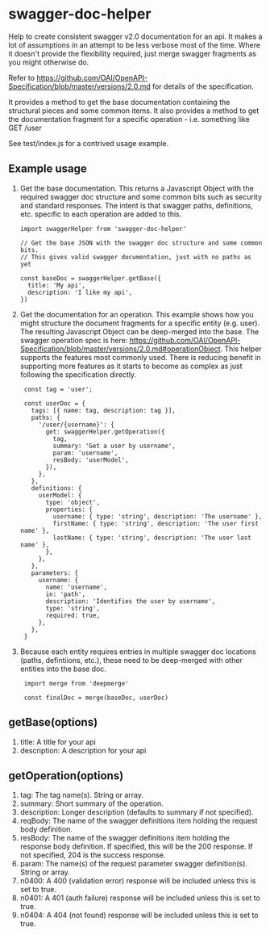 # swagger-doc-helper

Help to create consistent swagger v2.0 documentation for an api. It makes a lot of assumptions in an attempt to be less verbose most of the time. Where it doesn't provide the flexibility required, just merge swagger fragments as you might otherwise do.

Refer to <https://github.com/OAI/OpenAPI-Specification/blob/master/versions/2.0.md> for details of the specification.

It provides a method to get the base documentation containing the structural pieces and some common items. It also provides a method to get the documentation fragment for a specific operation - i.e. something like GET /user

See test/index.js for a contrived usage example.

## Example usage

1.  Get the base documentation. This returns a Javascript Object with the required swagger doc structure and some common bits such as security and standard responses. The intent is that swagger paths, definitions, etc. specific to each operation are added to this.

        import swaggerHelper from 'swagger-doc-helper'

        // Get the base JSON with the swagger doc structure and some common bits.
        // This gives valid swagger documentation, just with no paths as yet

        const baseDoc = swaggerHelper.getBase({
          title: 'My api',
          description: 'I like my api',
        })

2. Get the documentation for an operation. This example shows how you might structure the document fragments for a specific entity (e.g. user). The resulting Javascript Object can be deep-merged into the base. The swagger operation spec is here: <https://github.com/OAI/OpenAPI-Specification/blob/master/versions/2.0.md#operationObject>. This helper supports the features most commonly used. There is reducing benefit in supporting more features as it starts to become as complex as just following the specification directly.

        const tag = 'user';

        const userDoc = {
          tags: [{ name: tag, description: tag }],
          paths: {
            '/user/{username}': {
              get: swaggerHelper.getOperation({
                tag,
                summary: 'Get a user by username',
                param: 'username',
                resBody: 'userModel',
              }),
            },
          },
          definitions: {
            userModel: {
              type: 'object',
              properties: {
                username: { type: 'string', description: 'The username' },
                firstName: { type: 'string', description: 'The user first name' },
                lastName: { type: 'string', description: 'The user last name' },
              },
            },
          },
          parameters: {
            username: {
              name: 'username',
              in: 'path',
              description: 'Identifies the user by username',
              type: 'string',
              required: true,
            },
          },
        }

3. Because each entity requires entries in multiple swagger doc locations (paths, defintiions, etc.), these need to be deep-merged with other entities into the base doc.

        import merge from 'deepmerge'

        const finalDoc = merge(baseDoc, userDoc)

## getBase(options)

1. title: A title for your api
2. description: A description for your api

## getOperation(options)

1. tag: The tag name(s). String or array.
1. summary: Short summary of the operation.
1. description: Longer description (defaults to summary if not specified).
1. reqBody: The name of the swagger definitions item holding the request body definition.
1. resBody: The name of the swagger definitions item holding the response body definition. If specified, this will be the 200 response. If not specified, 204 is the success response.
1. param: The name(s) of the request parameter swagger definition(s). String or array.
1. n0400: A 400 (validation error) response will be included unless this is set to true.
1. n0401: A 401 (auth failure) response will be included unless this is set to true.
1. n0404: A 404 (not found) response will be included unless this is set to true.
